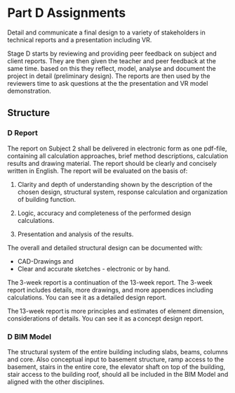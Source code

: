 # Part D Assignments

Detail and communicate a final design to a variety of stakeholders in technical reports and a presentation including VR. 

Stage D starts by reviewing and providing peer feedback on subject and client reports. They are then given the teacher and peer feedback at the same time. based on this they reflect, model, analyse and document the project in detail (preliminary design). The reports are then used by the reviewers time to ask questions at the  the presentation and VR model demonstration. 

## Structure

### D Report 

 
The report on Subject 2 shall be delivered in electronic form as one pdf-file, containing all calculation approaches, brief method descriptions, calculation results and drawing material. The report should be clearly and concisely written in English. The report will be evaluated on the basis of: 

1. Clarity and depth of understanding shown by the description of the chosen design, structural system, response calculation and organization of building function. 

2. Logic, accuracy and completeness of the performed design calculations. 

3. Presentation and analysis of the results. 

The overall and detailed structural design can be documented with: 
* CAD-Drawings and 
* Clear and accurate sketches - electronic or by hand. 

The 3-week report is a continuation of the 13-week report. The 3-week report includes details, more drawings, and more appendices including calculations. You can see it as a detailed design report. 

The 13-week report is more principles and estimates of element dimension, considerations of details. You can see it as a concept design report. 

### D BIM Model 

The structural system of the entire building including slabs, beams, columns and core. Also conceptual input to basement structure, ramp access to the basement, stairs in the entire core, the elevator shaft on top of the building, stair access to the building roof, should all be included in the BIM Model and aligned with the other disciplines.
